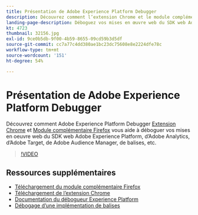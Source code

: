 ```yaml
---
title: Présentation de Adobe Experience Platform Debugger
description: Découvrez comment l’extension Chrome et le module complémentaire Adobe Experience Platform Debugger vous permettent de déboguer vos implémentations web de SDK Web Adobe Experience Platform, Adobe Analytics, Adobe Target, Adobe Audience Manager, les balises et plus encore.
landing-page-description: Déboguez vos mises en œuvre web du SDK web Adobe Experience Platform et des applications Experience Cloud.
kt: 4723
thumbnail: 32156.jpg
exl-id: 9ce0b5db-9f00-4b59-8655-09cd59b3d5df
source-git-commit: cc7a77c4dd380ae1bc23dc75608e8e2224dfe78c
workflow-type: tm+mt
source-wordcount: '151'
ht-degree: 54%

---
```


# Présentation de Adobe Experience Platform Debugger

Découvrez comment Adobe Experience Platform Debugger [Extension Chrome](https://chrome.google.com/webstore/detail/adobe-experience-platform/bfnnokhpnncpkdmbokanobigaccjkpob) et [Module complémentaire Firefox](https://addons.mozilla.org/fr/firefox/addon/adobe-experience-platform-dbg/) vous aide à déboguer vos mises en oeuvre web du SDK web Adobe Experience Platform, d’Adobe Analytics, d’Adobe Target, de Adobe Audience Manager, de balises, etc.

>[!VIDEO](https://video.tv.adobe.com/v/32156?quality=12&learn=on)

## Ressources supplémentaires

* [Téléchargement du module complémentaire Firefox](https://addons.mozilla.org/fr/firefox/addon/adobe-experience-platform-dbg/)
* [Téléchargement de l’extension Chrome](https://chrome.google.com/webstore/detail/adobe-experience-platform/bfnnokhpnncpkdmbokanobigaccjkpob)
* [Documentation du débogueur Experience Platform](https://experienceleague.adobe.com/docs/debugger/using-v2/experience-cloud-debugger.html?lang=fr)
* [Débogage d’une implémentation de balises](https://experienceleague.adobe.com/docs/experience-manager-learn/sites/integrations/experience-platform-launch/debug-launch-implementation.html)
